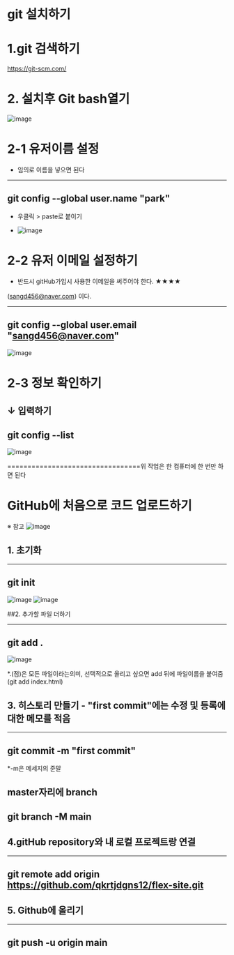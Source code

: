 # git 설치하기
# 1.git 검색하기 
https://git-scm.com/

# 2. 설치후 Git bash열기 
![image](https://github.com/qkrtjdgns12/spline-memo/assets/163283968/51a170f5-ba65-43e5-87d7-703dd96559ce)

# 2-1 유저이름 설정
- 임의로 이름을 넣으면 된다



---
git config --global user.name "park"
---



* 우클릭 > paste로 붙이기
- ![image](https://github.com/qkrtjdgns12/spline-memo/assets/163283968/138d1326-325d-4468-89f4-72f42aa211e5)

# 2-2 유저 이메일 설정하기
- 반드시 gitHub가입시 사용한 이메일을 써주어야 한다. ★★★★

(sangd456@naver.com) 이다.

---

git config --global user.email "sangd456@naver.com"
---

![image](https://github.com/qkrtjdgns12/spline-memo/assets/163283968/56679397-e957-4887-ada5-fdc91820798f)

# 2-3 정보 확인하기

↓ 입력하기
---
git config --list
---

![image](https://github.com/qkrtjdgns12/spline-memo/assets/163283968/1bac872a-5cee-40ed-844e-4bc337b2698f)

=================================위 작업은 한 컴퓨터에 한 번만 하면 된다

# GitHub에 처음으로 코드 업로드하기

※ 참고
![image](https://github.com/qkrtjdgns12/spline-memo/assets/163283968/14f6ee6e-c7a1-4a74-bc71-dffb6b62c269)

## 1. 초기화

 ---
 git init
 ---
 ![image](https://github.com/qkrtjdgns12/spline-memo/assets/163283968/a9b7e8c9-7dcb-422b-8757-8d797e2499f5)
![image](https://github.com/qkrtjdgns12/spline-memo/assets/163283968/66ab2e1e-f0bb-4680-b00b-f5c4145b9426)

##2. 추가할 파일 더하기

 ---
 git add .
 ---
![image](https://github.com/qkrtjdgns12/spline-memo/assets/163283968/8c4fa614-9190-46bf-95cf-64110001f68f)



*.(점)은 모든 파일이라는의미, 선택적으로 올리고 싶으면 add 뒤에 파일이름을 붙여줌 (git add index.html)

## 3. 히스토리 만들기 - "first commit"에는 수정 및 등록에 대한 메모를 적음

 ---
 git commit -m "first commit"
 ---
 *-m은 메세지의 준말

master자리에 branch
 ---
 git branch -M main
 ---

## 4.gitHub repository와 내 로컬 프로젝트랑 연결

---
git remote add origin https://github.com/qkrtjdgns12/flex-site.git
---

## 5. Github에 올리기
---
git push -u origin main
---








 
